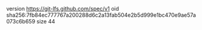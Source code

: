 version https://git-lfs.github.com/spec/v1
oid sha256:7fb84ec777767a200288d6c2a13fab504e2b5d999e1bc470e9ae57a073c6b659
size 44
